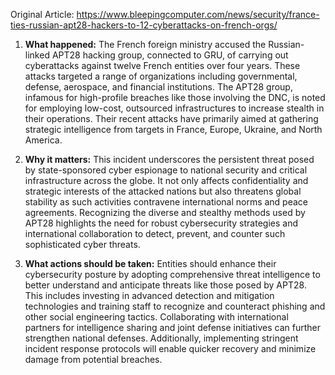 Original Article: https://www.bleepingcomputer.com/news/security/france-ties-russian-apt28-hackers-to-12-cyberattacks-on-french-orgs/

1. **What happened:** The French foreign ministry accused the Russian-linked APT28 hacking group, connected to GRU, of carrying out cyberattacks against twelve French entities over four years. These attacks targeted a range of organizations including governmental, defense, aerospace, and financial institutions. The APT28 group, infamous for high-profile breaches like those involving the DNC, is noted for employing low-cost, outsourced infrastructures to increase stealth in their operations. Their recent attacks have primarily aimed at gathering strategic intelligence from targets in France, Europe, Ukraine, and North America.

2. **Why it matters:** This incident underscores the persistent threat posed by state-sponsored cyber espionage to national security and critical infrastructure across the globe. It not only affects confidentiality and strategic interests of the attacked nations but also threatens global stability as such activities contravene international norms and peace agreements. Recognizing the diverse and stealthy methods used by APT28 highlights the need for robust cybersecurity strategies and international collaboration to detect, prevent, and counter such sophisticated cyber threats.

3. **What actions should be taken:** Entities should enhance their cybersecurity posture by adopting comprehensive threat intelligence to better understand and anticipate threats like those posed by APT28. This includes investing in advanced detection and mitigation technologies and training staff to recognize and counteract phishing and other social engineering tactics. Collaborating with international partners for intelligence sharing and joint defense initiatives can further strengthen national defenses. Additionally, implementing stringent incident response protocols will enable quicker recovery and minimize damage from potential breaches.
